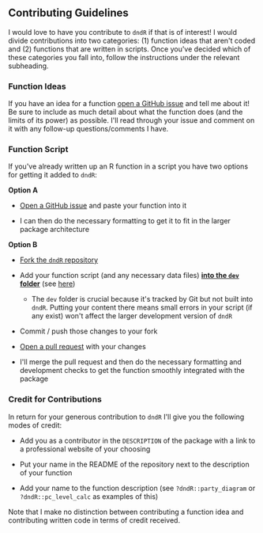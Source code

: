 ## Contributing Guidelines

I would love to have you contribute to `dndR` if that is of interest! I would divide contributions into two categories: (1) function ideas that aren't coded and (2) functions that are written in scripts. Once you've decided which of these categories you fall into, follow the instructions under the relevant subheading.

### Function Ideas

If you have an idea for a function [open a GitHub issue](https://github.com/njlyon0/dndR/issues) and tell me about it! Be sure to include as much detail about what the function does (and the limits of its power) as possible. I'll read through your issue and comment on it with any follow-up questions/comments I have.

### Function Script

If you've already written up an R function in a script you have two options for getting it added to `dndR`:

**Option A**

 - [Open a GitHub issue](https://github.com/njlyon0/dndR/issues) and paste your function into it

 - I can then do the necessary formatting to get it to fit in the larger package architecture

**Option B**

 - [Fork the `dndR` repository](https://docs.github.com/en/get-started/quickstart/fork-a-repo)

 - Add your function script (and any necessary data files) **<u>into the `dev` folder</u>** (see [here](https://github.com/njlyon0/dndR/tree/main/dev))
    - The `dev` folder is crucial because it's tracked by Git but not built into `dndR`. Putting your content there means small errors in your script (if any exist) won't affect the larger development version of `dndR`

 - Commit / push those changes to your fork

 - [Open a pull request](https://docs.github.com/en/pull-requests/collaborating-with-pull-requests/proposing-changes-to-your-work-with-pull-requests/about-pull-requests) with your changes

 - I'll merge the pull request and then do the necessary formatting and development checks to get the function smoothly integrated with the package

### Credit for Contributions

In return for your generous contribution to `dndR` I'll give you the following modes of credit:

 - Add you as a contributor in the `DESCRIPTION` of the package with a link to a professional website of your choosing
 
 - Put your name in the README of the repository next to the description of your function
 
 - Add your name to the function description (see `?dndR::party_diagram` or `?dndR::pc_level_calc` as examples of this)

Note that I make no distinction between contributing a function idea and contributing written code in terms of credit received.

